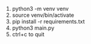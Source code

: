 1) python3 -m venv venv
2) source venv/bin/activate
3) pip install -r requirements.txt
4) python3 main.py
5) ctrl+c to quit